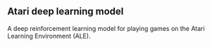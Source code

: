 Atari deep learning model 
-------------------------

A deep reinforcement learning model for playing games on the Atari Learning Environment (ALE).